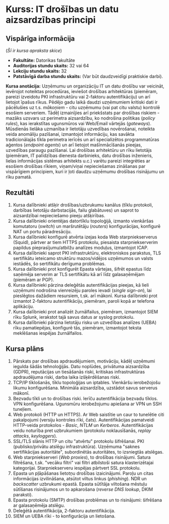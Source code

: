# Kurss: IT drošības un datu aizsardzības principi

## Vispārīga informācija

(*Šī ir kursa apraksta skice*) 

* **Fakultāte:** Datorikas fakultāte
* **Auditorijas stundu skaits:** 32 vai 64
* **Lekciju stundu skaits:** 32
* **Patstāvīgā darba stundu skaits:** (Var būt daudzveidīgi praktiskie darbi).

**Kursa anotācija:** Uzņēmumu un organizāciju IT un datu drošību var veicināt, ievērojot 
noteiktas procedūras, ieviešot drošības arhitektūras (piemēram, pareizi izveidotu 
PKI infrastruktūru vai 2-faktoru autentifikāciju) un arī lietojot īpašus rīkus. 
Pēdējo gadu laikā daudzi uzņēmumiem kritiski dati ir pācēlušies uz t.s. *mākoņiem* - 
citu uzņēmumu (vai pat citu valstu) kontrolē esošiem serveriem. Tādēļ izmainījies
arī priekšstats par drošības riskiem - mazāks uzsvars uz perimetra aizsardzību, ko nodrošina
politikas (*policy rules*), kas ierakstītas ugunsmūros vai 
Web/Email vārtejās (*gateways*).  
Mūsdienās lielāka uzmanība 
ir lietotāju uzvedības novērošanai, noteikta veida anomāliju pazīšanai, izmantojot informāciju, kas 
savākta tradicionālajās tīkla perimetra ierīcēs un arī specializētos programmatūras aģentos 
(*endpoint agents*) un arī lietojot mašīnmācīšanās pieejas, uzvedības paraugu pazīšanai.
Lai drošības arhitektūru un rīku lietotājs (piemēram, IT palīdzības dienesta darbinieks, 
datu drošības inženieris, lielas informācijas sistēmas arhitekts u.c.) varētu pareizi 
integrēties ar esošiem drošības rīkiem, viņam/viņai nepieciešamas zināšanas par vispārīgiem principiem, 
kuri ir ļoti daudzu uzņēmumu drošības risinājumu un rīku pamatā. 

## Rezultāti

1. Kursa dalībnieki atšķir drošības/uzbrukumu kanālus (tīklu protokoli, 
darbības lietotāju darbstacijās, failu glabātuves) un saprot to aizsardzībai nepieciešamo 
pieeju atšķirības.
2. Kursa dalībnieki orientējas datortīklu topoloģijā, izmanto vienkāršas komutatoru (*switch*) un
maršrutētāju (*routers*) konfigurācijas, konfigurē NAT un portu pāradresāciju. 
3. Kursa dalībnieki konfigurē atvērta izejas koda Web starpniekserverus (Squid), pārtver ar
tiem HTTPS protokolu, piesaista starpniekserverim papildus pieprasījumu/atbilžu 
analīzes moduļus, izmantojot ICAP. 
4. Kursa dalībnieki saprot PKI infrastruktūru, elektroniskos parakstus, TLS sertifikātu 
ieteicamo struktūru mazos/vidējos uzņēmumos un valsts iestādēs, šo sertifikātu derīguma problēmas.
5. Kursa dalībnieki prot konfigurēt Epasta vārtejas, šifrēt epastus līdz saņēmēja serverim ar 
TLS sertifikātu kā arī līdz galasaņēmējam (piemēram ar PGP). 
6. Kursa dalībnieki pārzina deleģētās autentifikācijas pieejas, kā lieli uzņēmumi 
nodrošina vienreizēju paroles ievadi (*single sign-on*), lai pieslēgtos dažādiem resursiem, t.sk. 
arī mākonī. Kursa dalībnieki prot izmantot 2-faktoru autentifikāciju, piemēram, paroli kopā
ar telefona aplikāciju.
7. Kursa dalībnieki prot analizēt žurnālfailus, piemēram, izmantojot SIEM rīku Splunk, ierakstot
tajā savus datus ar syslog protokolu.
8. Kursa dalībnieki pārzina lietotāju risku un uzvedības analīzes (UEBA) rīku pamatiepējas, 
konfigurē tās, piemēram, izmantojot teksta meklēšanas iespējas žurnālfailos.

## Kursa plāns

1. Pārskats par drošības apdraudējumiem, motivāciju, kādēļ uzņēmumi iegulda šādās tehnoloģijās. 
Datu noplūdes, privātuma aizsardzība (GDPR), reputācijas un tiesāšanās riski, kritiskas infrastruktūras
apdraudējuma riski, darba laika izšķērdēšanas riski.
2. TCP/IP tīklošanās, tīklu topoloģijas un iptables. Vienkāršu ierobežojošu likumu konfigurēšana.
Minimāla aizsardzība, uzstādot savus serverus mākonī.
3. Bezvadu tīkli un to drošības riski. Ierīču autentifikācija bezvadu tīklos. 
VPN konfigurēšana. Ugunsmūru ierobežojumu apiešana ar VPN un SSH tuneļiem. 
4. Web protokoli (HTTP un HTTPS). Ar Web saistītie un caur to tunelētie citi pakalpojumi 
(versiju kontroles rīki, čats). Autentifikācijas pamatveidi HTTP-veida protokolos - *Basic*, *NTLM* un *Kerberos*. 
Autentifikācijas veidu noturība pret uzbrukumiem (protokolu noklausīšanās, *replay attacks*, 
*keyloggers*). 
5. SSL/TLS slānis HTTP un citu "atvērtu" protokolu šifrēšanai. PKI (publisko/privātu atslēgu 
infrastruktūra). Uzņēmuma "saknes sertifikācijas autoritāte", subordinētās autoritātes, 
to izsniegtās atslēgas. 
6. Web starpniekserveri (*Web proxies*), to drošības risinājumi. Satura filtrēšana, t.sk. "vecāku filtri"
vai filtri atbilstoši satura klasterizētajai kategorijai. Starpniekserveru iespējas pārtvert 
SSL protokolu.
7. Epasta un pļāpāšanas lietotņu drošības izaicinājumi. Paroļu un citas informācijas izvilināšana, atsūtot 
viltus linkus (*phishing*). NDR un *backscatter* uzbrukumi epastā. Epasta sūtītāja viltošana 
mēstuļu sūtīšanas risinājumos un to apkarošana (*reverse DNS lookup*, DKIM paraksti). 
8. Epasta protokolu (SMTP) drošības problēmas un to risinājumi: šifrēšana ar galasaņēmēja atslēgu. 
9. Deleģētā autentifikācija, 2-faktoru autentifikācija. 
10. SIEM un UEBA rīki - to konfigurācija un lietošana.



